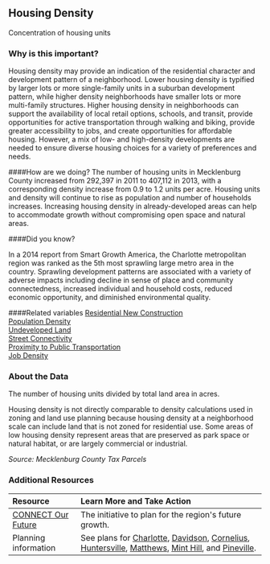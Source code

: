 ## Housing Density
Concentration of housing units

### Why is this important?
Housing density may provide an indication of the residential character and development pattern of a neighborhood. Lower housing density is typified by larger lots or more single-family units in a suburban development pattern, while higher density neighborhoods have smaller lots or more multi-family structures. Higher housing density in neighborhoods can support the availability of local retail options, schools, and transit, provide opportunities for active transportation through walking and biking, provide greater accessibility to jobs, and create opportunities for affordable housing. However, a mix of low- and high-density developments are needed to ensure diverse housing choices for a variety of preferences and needs. 

####How are we doing?
The number of housing units in Mecklenburg County increased from 292,397 in 2011 to 407,112 in 2013, with a corresponding density increase from 0.9 to 1.2 units per acre. Housing units and density will continue to rise as population and number of households increases. Increasing housing density in already-developed areas can help to accommodate growth without compromising open space and natural areas.  

####Did you know?

In a 2014 report from Smart Growth America, the Charlotte metropolitan region was ranked as the 5th most sprawling large metro area in the country. Sprawling development patterns are associated with a variety of adverse impacts including decline in sense of place and community connectedness, increased individual and household costs, reduced economic opportunity, and diminished environmental quality.  

####Related variables
<a href="javascript:void(0)" onclick="model.metricId = 'm8'">Residential New Construction</a>  
<a href="javascript:void(0)" onclick="model.metricId = 'm48'">Population Density</a>  
<a href="javascript:void(0)" onclick="model.metricId = 'm11'">Undeveloped Land</a>  
<a href="javascript:void(0)" onclick="model.metricId = 'm35'">Street Connectivity</a>  
<a href="javascript:void(0)" onclick="model.metricId = 'm36'">Proximity to Public Transportation</a>  
<a href="javascript:void(0)" onclick="model.metricId = 'm75'">Job Density</a>  

### About the Data
The number of housing units divided by total land area in acres.

Housing density is not directly comparable to density calculations used in zoning and land use planning because housing density at a neighborhood scale can include land that is not zoned for residential use. Some areas of low housing density represent areas that are preserved as park space or natural habitat, or are largely commercial or industrial.

_Source: Mecklenburg County Tax Parcels_

### Additional Resources
|Resource | Learn More and Take Action | 
|:--- | :--- |
|[CONNECT Our Future](http://connectourfuture.org/)|The initiative to plan for the region's future growth.
|Planning information| See plans for [Charlotte](http://www.charlotteplanning.org), [Davidson](http://www.ci.davidson.nc.us/index.aspx?nid=68), [Cornelius](http://www.cornelius.org/index.aspx?nid=175), [Huntersville](http://www.huntersville.org/Departments/Planning.aspx), [Matthews](http://matthewsnc.gov/Departments/PlanningandDevelopment.aspx), [Mint Hill](http://www.minthill.com/index.aspx?nid=85), and [Pineville](http://townofpineville.com/town-departments/planning-and-zoning/).